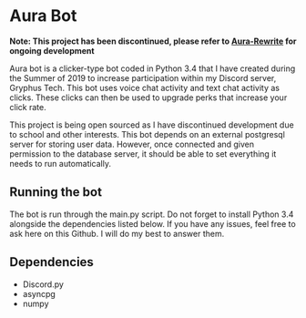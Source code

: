 # Aura Bot

**Note: This project has been discontinued, please refer to [Aura-Rewrite](https://github.com/Gryphticon/Aura-Rewrite) for ongoing development**

Aura bot is a clicker-type bot coded in Python 3.4 that I have created during the Summer of 2019 to increase participation within my Discord server, Gryphus Tech. This bot uses voice chat activity and text chat activity as clicks. These clicks can then be used to upgrade perks that increase your click rate.

This project is being open sourced as I have discontinued development due to school and other interests. This bot depends on an external postgresql server for storing user data. However, once connected and given permission to the database server, it should be able to set everything it needs to run automatically.

## Running the bot

The bot is run through the main.py script.  Do not forget to install Python 3.4 alongside the dependencies listed below. If you have any issues, feel free to ask here on this Github. I will do my best to answer them.

## Dependencies

* Discord.py
* asyncpg
* numpy
